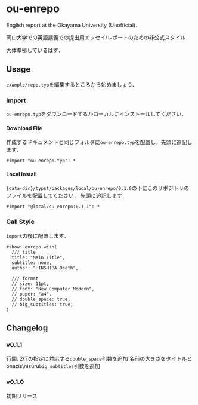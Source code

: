 # ou-enrepo

English report at the Okayama University (Unofficial).

岡山大学での英語講義での提出用エッセイ/レポートのための非公式スタイル．

大体準拠しているはず．

## Usage

`example/repo.typ`を編集するところから始めましょう．

### Import

`ou-enrepo.typ`をダウンロードするかローカルにインストールしてください．

#### Download File

作成するドキュメントと同じフォルダに`ou-enrepo.typ`を配置し，先頭に追記します．

```typst
#import "ou-enrepo.typ": *
```

#### Local Install

`{data-dir}/typst/packages/local/ou-enrepo/0.1.0`の下にこのリポジトリのファイルを配置してください．
先頭に追記します．

```typst
#import "@local/ou-enrepo:0.1.1": *
```

### Call Style

`import`の後に配置します．

```typst
#show: enrepo.with(
  /// title
  title: "Main Title",
  subtitle: none,
  author: "HINSHIBA Death",

  /// format
  // size: 11pt,
  // font: "New Computer Modern",
  // paper: "a4",
  // double_space: true,
  // big_subtitles: true,
)
```

## Changelog

### v0.1.1

行間: 2行の指定に対応する`double_space`引数を追加
名前の大きさをタイトルとonazis\nisuru`big_subtitles`引数を追加

### v0.1.0

初期リリース
